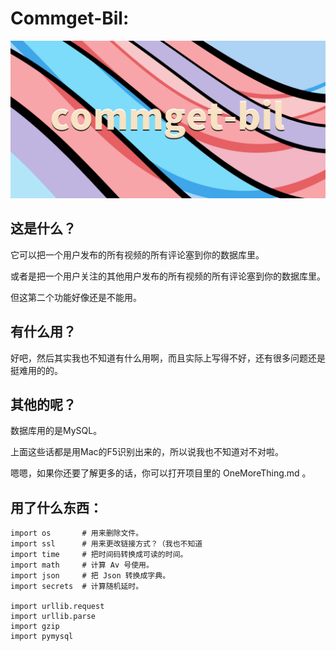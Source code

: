 # Commget-Bil:

![Image_Commget-Bil](assets/github_commget-bil_logo.png)

## 这是什么？

它可以把一个用户发布的所有视频的所有评论塞到你的数据库里。

或者是把一个用户关注的其他用户发布的所有视频的所有评论塞到你的数据库里。

但这第二个功能好像还是不能用。

## 有什么用？

好吧，然后其实我也不知道有什么用啊，而且实际上写得不好，还有很多问题还是挺难用的的。

## 其他的呢？

数据库用的是MySQL。

上面这些话都是用Mac的F5识别出来的，所以说我也不知道对不对啦。

嗯嗯，如果你还要了解更多的话，你可以打开项目里的 OneMoreThing.md 。

## 用了什么东西：

    import os       # 用来删除文件。
    import ssl      # 用来更改链接方式？（我也不知道
    import time     # 把时间码转换成可读的时间。
    import math     # 计算 Av 号使用。
    import json     # 把 Json 转换成字典。
    import secrets  # 计算随机延时。

    import urllib.request   
    import urllib.parse
    import gzip
    import pymysql

